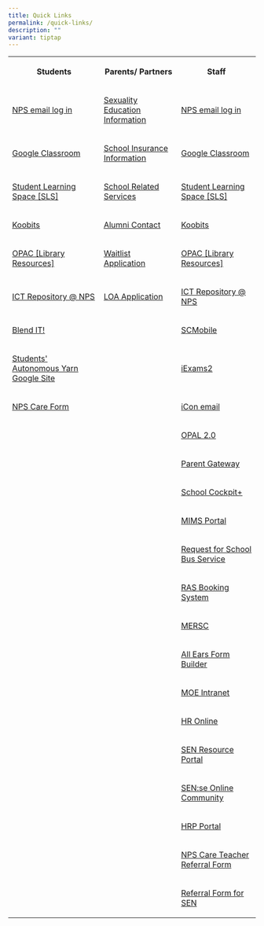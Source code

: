 ```yaml
---
title: Quick Links
permalink: /quick-links/
description: ""
variant: tiptap
---
```

<table style="minWidth: 75px">
<colgroup>
<col>
<col>
<col>
</colgroup>
<tbody>
<tr>
<th rowspan="1" colspan="1">
<p>Students</p>
</th>
<th rowspan="1" colspan="1">
<p>Parents/ Partners</p>
</th>
<th rowspan="1" colspan="1">
<p>Staff</p>
</th>
</tr>
<tr>
<td rowspan="1" colspan="1">
<p><a href="https://accounts.google.com/v3/signin/identifier?dsh=S335662702%3A1684994215306141&amp;continue=https%3A%2F%2Fmail.google.com%2Fmail%2Fu%2F0%2F&amp;emr=1&amp;followup=https%3A%2F%2Fmail.google.com%2Fmail%2Fu%2F0%2F&amp;ifkv=Af_xneFNS_o_Bzl_IW4ErG4P2b2gv18o16zlXMoHT8O64NHYRtyiy4R7thbsAhZ-Chz0v_lH6pUQnw&amp;osid=1&amp;passive=1209600&amp;service=mail&amp;flowName=GlifWebSignIn&amp;flowEntry=ServiceLogin" rel="noopener noreferrer" target="_blank"><u>NPS email log in</u></a>
</p>
</td>
<td rowspan="1" colspan="1">
<p><a href="https://drive.google.com/file/d/10eqJOfyGh4fd-UygtUJJmEQE5Rz2Nd8I/view?usp=sharing" rel="noopener noreferrer nofollow" target="_blank"><u>Sexuality Education Information</u></a>
</p>
</td>
<td rowspan="1" colspan="1">
<p><a href="https://accounts.google.com/v3/signin/identifier?dsh=S335662702%3A1684994215306141&amp;continue=https%3A%2F%2Fmail.google.com%2Fmail%2Fu%2F0%2F&amp;emr=1&amp;followup=https%3A%2F%2Fmail.google.com%2Fmail%2Fu%2F0%2F&amp;ifkv=Af_xneFNS_o_Bzl_IW4ErG4P2b2gv18o16zlXMoHT8O64NHYRtyiy4R7thbsAhZ-Chz0v_lH6pUQnw&amp;osid=1&amp;passive=1209600&amp;service=mail&amp;flowName=GlifWebSignIn&amp;flowEntry=ServiceLogin" rel="noopener noreferrer" target="_blank"><u>NPS email log in</u></a>
</p>
</td>
</tr>
<tr>
<td rowspan="1" colspan="1">
<p><a href="https://edu.google.com/intl/en-US/workspace-for-education/classroom/" rel="noopener noreferrer nofollow" target="_blank">Google Classroom</a>
</p>
</td>
<td rowspan="1" colspan="1">
<p><a href="https://www.income.com.sg/group-insurance-for-schools-and-centres-and-moe/group-personal-accident-for-students" rel="noopener noreferrer nofollow" target="_blank"><u>School Insurance Information</u></a>
</p>
</td>
<td rowspan="1" colspan="1">
<p><a href="https://edu.google.com/intl/en-US/workspace-for-education/classroom/" rel="noopener noreferrer nofollow" target="_blank">Google Classroom</a>
</p>
</td>
</tr>
<tr>
<td rowspan="1" colspan="1">
<p><a href="https://vle.learning.moe.edu.sg/login" rel="noopener noreferrer" target="_blank"><u>Student Learning Space [SLS]</u></a>
</p>
</td>
<td rowspan="1" colspan="1">
<p><a href="https://drive.google.com/file/d/12ussLiWLV11It73BREvbQk7nPIeaw6sN/view?usp=drive_link" rel="noopener noreferrer" target="_blank">School Related Services</a>
</p>
</td>
<td rowspan="1" colspan="1">
<p><a href="https://vle.learning.moe.edu.sg/login" rel="noopener noreferrer" target="_blank"><u>Student Learning Space [SLS]</u></a>
</p>
</td>
</tr>
<tr>
<td rowspan="1" colspan="1">
<p><a href="https://www.koobits.com/" rel="noopener noreferrer" target="_blank"><u>Koobits</u></a>
</p>
</td>
<td rowspan="1" colspan="1">
<p><a href="mailto:nps.alumni@gmail.com" rel="noopener noreferrer" target="_blank"><u>Alumni Contact</u></a>
</p>
</td>
<td rowspan="1" colspan="1">
<p><a href="https://www.koobits.com/" rel="noopener noreferrer" target="_blank"><u>Koobits</u></a>
</p>
</td>
</tr>
<tr>
<td rowspan="1" colspan="1">
<p><a href="https://schoolibrary.moe.edu.sg/northlandpri/cgi-bin/spydus.exe/MSGTRN/WPAC/HOME" rel="noopener noreferrer" target="_blank"><u>OPAC [Library Resources]</u></a>
</p>
</td>
<td rowspan="1" colspan="1">
<p><a href="https://form.gov.sg/68ad5f0faf7582ab83036059" rel="noopener noreferrer" target="_blank">Waitlist Application</a>
</p>
</td>
<td rowspan="1" colspan="1">
<p><a href="https://schoolibrary.moe.edu.sg/northlandpri/cgi-bin/spydus.exe/MSGTRN/WPAC/HOME" rel="noopener noreferrer" target="_blank"><u>OPAC [Library Resources]</u></a>
</p>
</td>
</tr>
<tr>
<td rowspan="1" colspan="1">
<p><a href="https://sites.google.com/moe.edu.sg/ict-resources-nps/home/ict-tools" rel="noopener noreferrer" target="_blank"><u>ICT Repository @ NPS</u></a>
</p>
</td>
<td rowspan="1" colspan="1">
<p><a href="https://form.gov.sg/60d29bb5ef7afb00120cbee1" rel="noopener nofollow" target="_blank">LOA Application</a>
</p>
</td>
<td rowspan="1" colspan="1">
<p><a href="https://sites.google.com/moe.edu.sg/ict-resources-nps/home/ict-tools" rel="noopener noreferrer" target="_blank"><u>ICT Repository @ NPS</u></a>
</p>
</td>
</tr>
<tr>
<td rowspan="1" colspan="1">
<p><a href="https://sites.google.com/moe.edu.sg/npsblendedlearning2021/home" rel="noopener noreferrer" target="_blank"><u>Blend IT!</u></a>
</p>
</td>
<td rowspan="1" colspan="1">
<p></p>
</td>
<td rowspan="1" colspan="1">
<p><a href="https://scmobile.moe.edu.sg/login" rel="noopener noreferrer" target="_blank"><u>SCMobile</u></a>
</p>
</td>
</tr>
<tr>
<td rowspan="1" colspan="1">
<p><a href="https://sites.google.com/moe.edu.sg/npssay/home?authuser=1&amp;pli=1" rel="noopener noreferrer" target="_blank"><u>Students' Autonomous Yarn Google Site</u></a>
</p>
</td>
<td rowspan="1" colspan="1">
<p></p>
</td>
<td rowspan="1" colspan="1">
<p><a href="https://iexams.seab.gov.sg/" rel="noopener noreferrer" target="_blank"><u>iExams2</u></a>
</p>
</td>
</tr>
<tr>
<td rowspan="1" colspan="1">
<p><a href="https://form.gov.sg/678755ce3e92a1d8e2d82fdb" rel="noopener noreferrer" target="_blank"><u>NPS Care Form</u></a>
</p>
</td>
<td rowspan="1" colspan="1">
<p></p>
</td>
<td rowspan="1" colspan="1">
<p><a href="https://icon.moe.edu.sg" rel="noopener noreferrer nofollow" target="_blank">iCon email</a>
</p>
</td>
</tr>
<tr>
<td rowspan="1" colspan="1">
<p></p>
</td>
<td rowspan="1" colspan="1">
<p></p>
</td>
<td rowspan="1" colspan="1">
<p><a href="https://idm.opal2.moe.edu.sg/" rel="noopener noreferrer" target="_blank"><u>OPAL 2.0</u></a>
</p>
</td>
</tr>
<tr>
<td rowspan="1" colspan="1">
<p></p>
</td>
<td rowspan="1" colspan="1">
<p></p>
</td>
<td rowspan="1" colspan="1">
<p><a href="https://pg.moe.edu.sg/" rel="noopener noreferrer" target="_blank"><u>Parent Gateway</u></a>
</p>
</td>
</tr>
<tr>
<td rowspan="1" colspan="1">
<p></p>
</td>
<td rowspan="1" colspan="1">
<p></p>
</td>
<td rowspan="1" colspan="1">
<p><a href="https://schoolcockpit.moe.gov.sg/academic" rel="noopener noreferrer" target="_blank"><u>School Cockpit+</u></a>
</p>
</td>
</tr>
<tr>
<td rowspan="1" colspan="1">
<p></p>
</td>
<td rowspan="1" colspan="1">
<p></p>
</td>
<td rowspan="1" colspan="1">
<p><a href="https://idp.mims.moe.gov.sg/nidp/saml2/sso" rel="noopener noreferrer" target="_blank"><u>MIMS Portal</u></a>
</p>
</td>
</tr>
<tr>
<td rowspan="1" colspan="1">
<p></p>
</td>
<td rowspan="1" colspan="1">
<p></p>
</td>
<td rowspan="1" colspan="1">
<p><a href="https://form.gov.sg/5e05a7c38967b800114c14d6" rel="noopener noreferrer" target="_blank"><u>Request for School Bus Service</u></a>
</p>
</td>
</tr>
<tr>
<td rowspan="1" colspan="1">
<p></p>
</td>
<td rowspan="1" colspan="1">
<p></p>
</td>
<td rowspan="1" colspan="1">
<p><a href="http://n1729padmw00954.schools.moe.edu.sg/ras" rel="noopener noreferrer" target="_blank"><u>RAS Booking System</u></a>
</p>
</td>
</tr>
<tr>
<td rowspan="1" colspan="1">
<p></p>
</td>
<td rowspan="1" colspan="1">
<p></p>
</td>
<td rowspan="1" colspan="1">
<p><a href="https://www.mesrc.net/" rel="noopener noreferrer" target="_blank"><u>MERSC</u></a>
</p>
</td>
</tr>
<tr>
<td rowspan="1" colspan="1">
<p></p>
</td>
<td rowspan="1" colspan="1">
<p></p>
</td>
<td rowspan="1" colspan="1">
<p><a href="https://forms.moe.edu.sg/" rel="noopener noreferrer" target="_blank"><u>All Ears Form Builder</u></a>
</p>
</td>
</tr>
<tr>
<td rowspan="1" colspan="1">
<p></p>
</td>
<td rowspan="1" colspan="1">
<p></p>
</td>
<td rowspan="1" colspan="1">
<p><a href="https://intranet.moe.gov.sg/my-workspace-admin/Pages/applications/index.aspx" rel="noopener noreferrer" target="_blank"><u>MOE Intranet</u></a>
</p>
</td>
</tr>
<tr>
<td rowspan="1" colspan="1">
<p></p>
</td>
<td rowspan="1" colspan="1">
<p></p>
</td>
<td rowspan="1" colspan="1">
<p><a href="http://intranet.moe.gov.sg/hronline/Pages/Home.aspx" rel="noopener noreferrer" target="_blank"><u>HR Online</u></a>
</p>
</td>
</tr>
<tr>
<td rowspan="1" colspan="1">
<p></p>
</td>
<td rowspan="1" colspan="1">
<p></p>
</td>
<td rowspan="1" colspan="1">
<p><a href="https://intranet.moe.gov.sg/send/Pages/SEN_Resource_Portal.aspx" rel="noopener noreferrer" target="_blank">SEN Resource Portal</a>
</p>
</td>
</tr>
<tr>
<td rowspan="1" colspan="1">
<p></p>
</td>
<td rowspan="1" colspan="1">
<p></p>
</td>
<td rowspan="1" colspan="1">
<p><a href="https://go.gov.sg/sense-community" rel="noopener noreferrer" target="_blank">SEN:se Online Community</a>
</p>
</td>
</tr>
<tr>
<td rowspan="1" colspan="1">
<p></p>
</td>
<td rowspan="1" colspan="1">
<p></p>
</td>
<td rowspan="1" colspan="1">
<p><a href="https://www.hrp.gov.sg/hrp/#/" rel="noopener noreferrer" target="_blank">HRP Portal</a>
</p>
</td>
</tr>
<tr>
<td rowspan="1" colspan="1">
<p></p>
</td>
<td rowspan="1" colspan="1">
<p></p>
</td>
<td rowspan="1" colspan="1">
<p><a href="https://form.gov.sg/6786f882fafcb11a5e081100" rel="noopener nofollow" target="_blank">NPS Care Teacher Referral Form</a>
</p>
</td>
</tr>
<tr>
<td rowspan="1" colspan="1">
<p></p>
</td>
<td rowspan="1" colspan="1">
<p></p>
</td>
<td rowspan="1" colspan="1">
<p><a href="https://form.gov.sg/623befd2a22b0c001441f001" rel="noopener nofollow" target="_blank">Referral Form for SEN</a>
</p>
</td>
</tr>
</tbody>
</table>
<p></p>